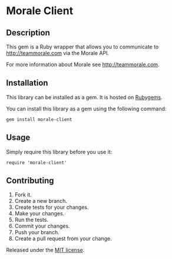 Morale Client
=============

Description
-----------

This gem is a Ruby wrapper that allows you to communicate to <http://teammorale.com> via the Morale API.

For more information about Morale see <http://teammorale.com>.

Installation
------------

This library can be installed as a gem. It is hosted on [Rubygems](http://rubygems.org/gems/morale).

You can install this library as a gem using the following command:

	gem install morale-client

Usage
-----

Simply require this library before you use it:

	require 'morale-client'
	
Contributing
------------

1. Fork it.
2. Create a new branch.
3. Create tests for your changes.
4. Make your changes.
5. Run the tests.
6. Commit your changes.
7. Push your branch.
8. Create a pull request from your change.

Released under the [MIT license](http://www.opensource.org/licenses/mit-license.php).

